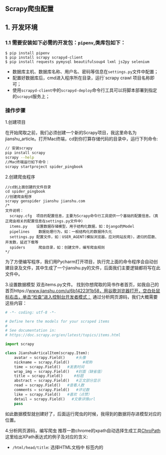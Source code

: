 ## Scrapy爬虫配置





## 1. 开发环境

### 1.1 需要安装如下必需的开发包：`pipenv`,类库包如下：

```
$ pip install pipenv
$ pip install scrapy scrapyd-client
$ pip install requests pymysql beautifulsoup4 lxml js2py selenium  
```

* 数据库主机、数据库名称、用户名、密码等信息在`settings.py`文件中配置；
* 配置好数据库后，cmd进入程序所在目录，运行`scrapy crawl 项目名称即可；
* 使用`scrapyd-client`中的`scrapyd-deploy`命令行工具可以将脚本部署到指定的`scrapyd`服务上；

### 操作步骤

1.创建项目

在开始爬取之前，我们必须创建一个新的Scrapy项目，我这里命名为jianshu_article。打开Mac终端，cd到你打算存储代码的目录中，运行下列命令:
```sh
// 安装scrapy
pip install scrapy
scrapy --help
//Mac终端运行如下命令：
scrapy startproject spider_pingbook
```
2.创建爬虫程序
```shell
//cd到上面创建的文件目录
cd spider_pingbook
//创建爬虫程序
scrapy genspider jianshu jianshu.com
/*
文件说明：
  scrapy.cfg  项目的配置信息，主要为Scrapy命令行工具提供一个基础的配置信息。（真正爬虫相关的配置信息在settings.py文件中）
  items.py    设置数据存储模型，用于结构化数据，如：Django的Model
  pipelines    数据处理行为，如：一般结构化的数据持久化
  settings.py 配置文件，如：USER_AGENT(模拟浏览器，应对网站反爬)，递归的层数、并发数，延迟下载等
  spiders      爬虫目录，如：创建文件，编写爬虫规则
*/
```
为了方便编写程序，我们用Pycharm打开项目，执行完上面的命令程序会自动创建目录及文件，其中生成了一个jianshu.py的文件，后面我们主要逻辑都将写在此文件中。

3.设置数据模型
双击items.py文件。
找到你想爬取的简书作者首页，如我自己的首页https://www.jianshu.com/u/6b14223f1b58，用谷歌浏览器打开，空白处鼠标右击，单击“检查”进入控制台开发者模式：
通过分析网页源码，我们大概需要这些内容：
```py
# -*- coding: utf-8 -*-

# Define here the models for your scraped items
#
# See documentation in:
# https://doc.scrapy.org/en/latest/topics/items.html

import scrapy

class JianshuArticalItem(scrapy.Item):
    avatar = scrapy.Field()     #头像
    nickname = scrapy.Field()      #昵称
    time = scrapy.Field()   #发表时间
    wrap_img = scrapy.Field()   #封面（缺省值）
    title = scrapy.Field()     #标题
    abstract = scrapy.Field()   #正文部分显示
    read = scrapy.Field()   #查看人数
    comments = scrapy.Field()   #评论数
    like = scrapy.Field()   #喜欢（点赞）
    detail = scrapy.Field()   #文章详情url
    pass

```
如此数据模型就创建好了，后面运行爬虫的时候，我得到的数据将存进模型对应的位置。

4.分析网页源码，编写爬虫
推荐一款chrome的xpath自动选择生成工具[ChroPath](https://www.crx4chrome.com/extensions/ljngjbnaijcbncmcnjfhigebomdlkcjo/)这里给出XPath表达式的例子及对应的含义:

- `/html/head/title`: 选择HTML文档中 <head> 标签内的 <title> 元素
- `/html/head/title/text()`: 选择上面提到的 <title> 元素的文字
- `//td` `//li`: 选择所有的 <td> 元素
- `//div[@class="mine"]`: 选择所有具有 class="mine" 属性的 div 元素

上边仅仅是几个简单的XPath例子，XPath实际上要比这远远强大的多。 如果您想了解的更多，我们推荐 这篇XPath教程 。
通过上面的介绍，相信你可以做接下来的爬虫工作了，下面贴上jianshu.py的全部代码，以供参考：

```python
# -*- coding: utf-8 -*-
import scrapy
from jianshu_article.items import JianshuArticleItem


class JianshuSpider(scrapy.Spider):
    name = 'jianshu'
    allowed_domains = ['jianshu.com']
    user_id = "1b4c832fb2ca" #替换此用户ID可获取你需要的数据，或者放开下一行的注释
    #user_id = input('请输入作者id：\n')
    url = "https://www.jianshu.com/u/{0}?page=1".format(user_id)
    start_urls = [
        url,
    ]

    def parse(self, response):
        # [关注,粉丝,文章]
        a = response.xpath('//div[@class="main-top"]/div[@class="info"]/ul/li/div/a/p/text()').extract()
        print(a)
        # [字数,收获喜欢]
        b = response.xpath('//div[@class="main-top"]/div[@class="info"]/ul/li/div/p/text()').extract()
        print(b)
        # 大头像
        c = response.xpath('//div[@class="main-top"]/a[@class="avatar"]/img/@src').extract_first()
        print(c)
        # 用户名
        d = response.xpath('//div[@class="main-top"]/div[@class="title"]/a/text()').extract_first()
        print(d)
        # 性别
        e = response.xpath('//div[@class="main-top"]/div[@class="title"]/i/@class').extract_first()
        print(e)

        # 获取文章总数，计算页数。（简书网站默认每页是9组数据）
        temp = int(a[2])
        if (temp % 9 > 0):
            count = temp // 9 + 1
        else:
            count = temp // 9
        print("总共" + str(count) + "页")

        base_url = "https://www.jianshu.com/u/{0}?page={1}"
        for i in range(1, count + 1):
            i = count + 1 - i  #理论上正序1~count就是按顺序获取的，但是获取的数据是倒置的，所以我们获取count~1的数据，得到的数组就是按照网页形式1~count页码排序的了
            yield scrapy.Request(base_url.format(self.user_id, i), dont_filter=True, callback=self.parse_page)

    #迭代返回每页的内容
    def parse_page(self, response):
        for sel in response.xpath('//div[@id="list-container"]/ul/li'):
            item = JianshuArticleItem()
            item['wrap_img'] = sel.xpath('a/img/@src').extract_first()
            item['avatar'] = sel.xpath('div//a[@class="avatar"]/img/@src').extract_first()
            item['nickname'] = sel.xpath('div//a[@class="nickname"]/text()').extract_first()
            item['time'] = sel.xpath('div//span[@class="time"]/@data-shared-at').extract_first()
            item['title'] = sel.xpath('div/a[@class="title"]/text()').extract_first()
            item['abstract'] = sel.xpath('div/p[@class="abstract"]/text()').extract_first()
            item['read'] = sel.xpath('div/div[@class="meta"]/a[1]/text()').extract()[1]
            item['comments'] = sel.xpath('div/div[@class="meta"]/a[2]/text()').extract()[1]
            item['like'] = sel.xpath('div/div[@class="meta"]/span/text()').extract_first()
            item['detail'] = sel.xpath('div/a[@class="title"]/@href').extract_first()
            yield item

至此爬虫代码编写完毕，如果要把获取的数据保存下来，你可以终端执行如下命令：

/*
此命令用于把爬取的数据保存为json文件格式，当然你也可以保存为别的文件格式。
Scrapy官方列出的文件格式有如下几种：('json', 'jsonlines', 'jl', 'csv', 'xml', 'marshal', 'pickle')。
温馨提示：如果要再次爬取，最好换一个文件名或者清空数据再爬取，因为第二还是写入上一个文件，数据不会覆盖，
会堆积在上次获取的下面，造成json文件格式报错。
*/
scrapy crawl jianshu -o data.json
```

程序执行完后，我们可以在文件目录看到新生成的data.json文件，双击可以看到我们要获取的全部数据：

如果需要存放到数据库中，需要注释`settings.py`文件中`ITEM_PIPELINES`的如下代码：
```python
ITEM_PIPELINES = {
   'spider_pingbook.pipelines.SpiderPingbookPipeline': 300,
}
```


### 1.2 配置对应的`scrapy.cfg`文件中的`scrapyd`服务器(如果使用下面的gerapy则不需要配置这个部分),该部分主要是为了`scrapyd-deploy`使用：

```
[deploy:cvr_news]
# url = http://localhost:6800/
# project = spider_test
# username = deployer
# password = eaafbbdbe1494810b48a90651xe3452cd95f
```

## 2. 分布式脚本执行部署环境

>>> 参考文档: [scrapy部署， Gerapy 分布式爬虫管理部署使用](https://blog.csdn.net/qq_38003892/article/details/80427278)

>>> 参考文档： [gerapy+scrapyd组合管理分布式爬虫](https://www.cnblogs.com/sxqjava/p/10037731.html)

### 2.1 `gerapy`服务器环境配置

- 安装`scrapy`部署服务,也是一个远程服务。是运行`scrapy`爬虫的服务端程序,它支持以`http`接口命令方式发布、删除、启动、停止爬虫程序。
- 在电脑任意位置新建一个文件夹,打开cmd，进入到这个文件夹下，输入命令`gerapy init`.安装`Gerapy`. 
初始化完成后会生成一个文件夹`gerapy`，该文件夹下面会生成一个`projects`文件夹.进入到该创建的`gerapy`文件夹下，再输入`gerapy migrate`完成`gerapy`初始化工作. 将scrapy脚本项目放到`projects`目录下,利用`gerapy runserver`，启动`gerapy`. 刷新即可看到部署的脚本。

```

$ mkdir spider-gerapy
$ cd spider-gerapy

# 注意如果gerapy环境和执行及其scrpayd在同一个机器，他们需要配置不同的python virtualenv,因为
# gerapy需要的pymysql==0.7.10，但是这个版本的pymysql不兼容MySQL8，将会导致utf8mb4字符串不支持，出现： KeyError: 255
$ pipenv shell
$ pipenv install gerapy

$ gerapy init
$ cd gerapy
$ gerapy migrate 
初始化数据库
$ gerapy createsuperuser
创建超级用户，用于登录界面
$ gerapy runserver
后台静默运行gerapy服务,注意一定要切换到新创建的gerapy目录下面
$ nohup gerapy runserver 0.0.0.0:6000 > /dev/null 2>&1 &

复制对应的脚本到服务端目录 projects
$ cd gerapy
$ mkdir projects

```
#### **安装问题**

1. 无法安装`gevent`,直接下载编译好的安装包： https://www.lfd.uci.edu/~gohlke/pythonlib

### 2.2 `scrapyd`脚本执行机器环境配置

* `scrapyd`不需要设置目录，可以同时管理多个爬虫,每个爬虫还可以有多个版本： 

```
$ pip install scrapyd
一般安装在类似目录： `/usr/local/lib/python3.9/site-packages/scrapyd`
$ find / -name "default_scrapyd.conf"
$ nano default_scrapyd.conf
1. 修改scrapyd服务的端口号，默认端口是`6800`
2. 设置远程访问端口可以放行（`bind_address`由`127.0.0.1`改成0.0.0.0）
3. 修改日志存放目录
```

上面提到配置，需要修改的配置文件内容如下：
```
eggs_dir    = /www/spider/eggs
logs_dir    = /www/spider/logs
items_dir   = /www/spider/items

bind_address = 0.0.0.0
http_port   = 6800

username = deployertester
password = eaatestf%5dz
```
* 上面的配置修改成功后执行以下脚本运行`scrapyd`后台启动服务：
```
$ nohup scrapyd > /dev/null 2>&1 &
```
* 脚本运行端需要安装对应的`scrapy`开发环境中提到的所有库，执行如下命令安装:
```
pip install scrapy requests pymysql beautifulsoup4 lxml js2py selenium   
```


所有的安装包默认安装在目录: `/usr/local/lib/python3.8/site-packages`

## 问题整理

## Error Keyerror 255 when executing pymysql.connect

原因是在进行连接的时候选择的字符与服务器的字符不一致，连接的使用使用的是`utf8`,而实际mysql8使用的字符是: `utf8mb4`.
需要执行如下两步操作:

1. 需要修改下面的参数: `charset="utf8mb4"`. 如下:
![20200730215024-2020-07-30](https://raw.githubusercontent.com/alterhu2020/StorageHub/master/img/20200730215024-2020-07-30.png)

2. 升级对应的`pymysql`到最新的版本

```
$ pip install --upgrade pymysql
或者
$ pip install 'pymysql>=0.10.0' --force-reinstall
```

### scrapyd客户端日志查找

查看对应的scrapyd的配置中的log文件目录是: `/www/spider/logs`,然后进入查看对应的日志

### 在`gerapy`安装中安装的lxml会出现错误： make sure the development packages of libxml2 and libxslt are installed 
```
sudo apt-get install libxml2-dev libxslt-dev
```

### 执行`gerapy init`命令出现错误：
```
# gerapy init
:0: UserWarning: You do not have a working installation of the service_identity module: 'cannot import name 'opentype''.  Please install it from <https://pypi.python.org/pypi/service_identity> and make sure all of its dependencies are satisfied.  Without the service_identity module, Twisted can perform only rudimentary TLS client hostname verification.  Many valid certificate/hostname mappings may be rejected.
Initialized workspace gerapy

```
原因是：本机上的service_identity模块太老旧，而通过install安装的时候不会更新到最新版本
解决方法：

- 强制升级,执行命令:  `pip install service_identity --force --upgrade`

- 或者是找到最新版的安装包进行手动安装，最新包下载地址: `https://pypi.org/project/service_identity/#files`,下载对应的whl文件安装即可。


### 执行`pipenv install`出现错误：ImportError: cannot import name 'Mapping' from 'collections'

原因是执行的包错误，重新安装即可

### 在gerapy中添加机器报错: `the JSON object must be str, not 'bytes'`
可能是对应的scrapyd服务没有启动

### 执行scrapyd命令出错: `Failed to load application: No module named '_sqlite3'`

原因是python采用编译安装的，导致没有加载对应的sqlite模块，重新编译安装加载sqlite模块，命令如下:
```
./configure --enable-optimizations --enable-ipv6 --enable-loadable-sqlite-extensions
```

### 执行`pip -V`出错: `ModuleNotFoundError: No module named 'pip._internal.cli.main'`

解决方法，修复pip，执行命令: `python -m pip install --upgrade pip`，或者如下命令: 
```
curl https://bootstrap.pypa.io/get-pip.py -o get-pip.py
python3 get-pip.py --force-reinstall
```

### 执行命令: `sudo add-apt-repository ppa:deadsnakes/ppa` ,报错：` add-apt-repository gpg: keyserver receive failed: No dirmngr`,执行如下命令安装：dirmngr:
```
sudo apt install dirmngr
```
8.执行`apt update`命令报错:` Updating from such a repository can't be done securely, and is therefore disabled by default`,执行如下命令更新包：
```
$ sudo apt-get update --allow-unauthenticated
```

### 安装scrapy中twisted安装报错

解决方法，切换到目录： https://www.lfd.uci.edu/~gohlke/pythonlibs/#twisted，直接下载对应的whl包
执行命令: `pip install Twisted‑20.3.0‑cp38‑cp38‑win32.whl`

### 如何设置scrapy的默认的user-agent和proxy代理
在脚本目录下方有一个配置文件: `settings.py`, 如下配置：
```python
DOWNLOADER_MIDDLEWARES = {
  'spider_yanzhi.middlewares.UserAgentMiddleware': 401,
  'spider_yanzhi.middlewares.CookiesMiddleware': 402
}
```
第二个参数可以参考`DOWNLOADER_MIDDLEWARES_BASE`里面的默认数值：
```python
{
    'scrapy.downloadermiddlewares.robotstxt.RobotsTxtMiddleware': 100,
    'scrapy.downloadermiddlewares.httpauth.HttpAuthMiddleware': 300,
    'scrapy.downloadermiddlewares.downloadtimeout.DownloadTimeoutMiddleware': 350,
    'scrapy.downloadermiddlewares.defaultheaders.DefaultHeadersMiddleware': 400,
    'scrapy.downloadermiddlewares.useragent.UserAgentMiddleware': 500,
    'scrapy.downloadermiddlewares.retry.RetryMiddleware': 550,
    'scrapy.downloadermiddlewares.ajaxcrawl.AjaxCrawlMiddleware': 560,
    'scrapy.downloadermiddlewares.redirect.MetaRefreshMiddleware': 580,
    'scrapy.downloadermiddlewares.httpcompression.HttpCompressionMiddleware': 590,
    'scrapy.downloadermiddlewares.redirect.RedirectMiddleware': 600,
    'scrapy.downloadermiddlewares.cookies.CookiesMiddleware': 700,
    'scrapy.downloadermiddlewares.httpproxy.HttpProxyMiddleware': 750,
    'scrapy.downloadermiddlewares.stats.DownloaderStats': 850,
    'scrapy.downloadermiddlewares.httpcache.HttpCacheMiddleware': 900,
}

```



